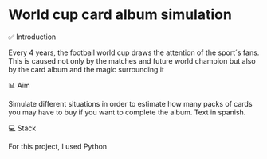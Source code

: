# World cup card album simulation

✅ Introduction

Every 4 years, the football world cup draws the attention of the sport´s fans. This is caused not only by the matches and future world champion but also by the card album and the magic surrounding it 

📊 Aim

Simulate different situations in order to estimate how many packs of cards you may have to buy if you want to complete the album. Text in spanish.

💻 Stack

For this project, I used Python
